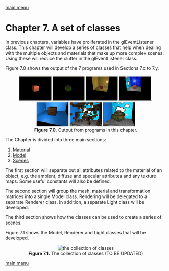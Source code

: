 [main menu](../README.md)

# Chapter 7. A set of classes

In previous chapters, variables have proliferated in the glEventListener class. This chapter will develop a series of classes that help when dealing with the multiple objects and materials that make up more complex scenes. Using these will reduce the clutter in the glEventListener class.

Figure 7.0 shows the output of the 7 programs used in Sections 7.x to 7.y.

<p align="center">
  <img src="ch7_img/ch7_1_material.png" alt="output from ch7_1_material" width="100">.<img src="ch7_img/ch7_2_model.png" alt="output from ch7_2_model" width="100">.<img src="ch7_img/ch7_3_scene1.png" alt="output from ch7_3_scene1" width="100">.<img src="ch7_img/ch7_3_scene2.png" alt="output from ch7_3_scene2" width="100">.<img src="ch7_img/ch7_3_scene3.png" alt="output from ch7_3_scene3" width="100">.<img src="ch7_img/ch7_3_scene4.png" alt="output from ch7_3_scene4" width="100">.<img src="ch7_img/ch7_3_scene5.png" alt="output from ch7_3_scene5" width="100"><br>
  <strong>Figure 7.0.</strong> Output from programs in this chapter.
</p>

The Chapter is divided into three main sections:

1. [Material](ch7_1.md)
2. [Model](ch7_2.md)
3. [Scenes](ch7_3.md)

The first section will separate out all attributes related to the material of an object, e.g. the ambient, diffuse and specular attributes and any texture maps. Some useful constants will also be defined.

The second section will group the mesh, material and transformation matrices into a single Model class. Rendering will be delegated to a separate Renderer class. In addition, a separate Light class will be developed. 

The third section shows how the classes can be used to create a series of scenes.

Figure 7.1 shows the Model, Renderer and Light classes that will be developed. 

<p align="center">
  <img src="h7_img/ch7_3_scene5.png" alt="the collection of classes" width="200"><br>
  <strong>Figure 7.1.</strong> The collection of classes (TO BE UPDATED)
</p>



[main menu](../README.md)